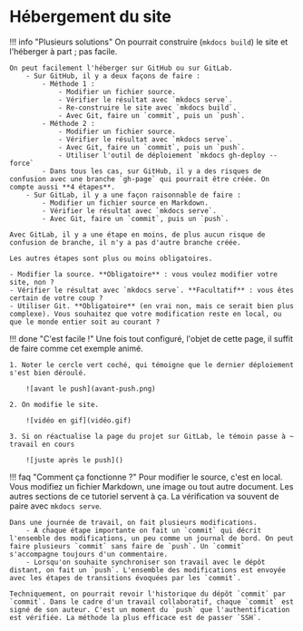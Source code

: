 # Hébergement du site

!!! info "Plusieurs solutions"
    On pourrait construire (`mkdocs build`) le site et l'héberger à part ; pas facile.
    
    On peut facilement l'héberger sur GitHub ou sur GitLab.
        - Sur GitHub, il y a deux façons de faire :
            - Méthode 1 :
                - Modifier un fichier source.
                - Vérifier le résultat avec `mkdocs serve`.
                - Re-construire le site avec `mkdocs build`.
                - Avec Git, faire un `commit`, puis un `push`.
            - Méthode 2 :
                - Modifier un fichier source.
                - Vérifier le résultat avec `mkdocs serve`.
                - Avec Git, faire un `commit`, puis un `push`.
                - Utiliser l'outil de déploiement `mkdocs gh-deploy --force`
            - Dans tous les cas, sur GitHub, il y a des risques de confusion avec une branche `gh-page` qui pourrait être créée. On compte aussi **4 étapes**.
        - Sur GitLab, il y a une façon raisonnable de faire :
            - Modifier un fichier source en Markdown.
            - Vérifier le résultat avec `mkdocs serve`.
            - Avec Git, faire un `commit`, puis un `push`.

    Avec GitLab, il y a une étape en moins, de plus aucun risque de confusion de branche, il n'y a pas d'autre branche créée.

    Les autres étapes sont plus ou moins obligatoires.

    - Modifier la source. **Obligatoire** : vous voulez modifier votre site, non ?
    - Vérifier le résultat avec `mkdocs serve`. **Facultatif** : vous êtes certain de votre coup ?
    - Utiliser Git. **Obligatoire** (en vrai non, mais ce serait bien plus complexe). Vous souhaitez que votre modification reste en local, ou que le monde entier soit au courant ?

!!! done "C'est facile !"
    Une fois tout configuré, l'objet de cette page, il suffit de faire comme cet exemple animé.

    1. Noter le cercle vert coché, qui témoigne que le dernier déploiement s'est bien déroulé.

        ![avant le push](avant-push.png)

    2. On modifie le site.

        ![vidéo en gif](vidéo.gif)

    3. Si on réactualise la page du projet sur GitLab, le témoin passe à ~ travail en cours

        ![juste après le push]()

!!! faq "Comment ça fonctionne ?"
    Pour modifier le source, c'est en local. Vous modifiez un fichier Markdown, une image ou tout autre document. Les autres sections de ce tutoriel servent à ça. La vérification va souvent de paire avec `mkdocs serve`.
    
    Dans une journée de travail, on fait plusieurs modifications.
        - À chaque étape importante on fait un `commit` qui décrit l'ensemble des modifications, un peu comme un journal de bord. On peut faire plusieurs `commit` sans faire de `push`. Un `commit` s'accompagne toujours d'un commentaire.
        - Lorsqu'on souhaite synchroniser son travail avec le dépôt distant, on fait un `push`. L'ensemble des modifications est envoyée avec les étapes de transitions évoquées par les `commit`.
    
    Techniquement, on pourrait revoir l'historique du dépôt `commit` par `commit`. Dans le cadre d'un travail collaboratif, chaque `commit` est signé de son auteur. C'est un moment du `push` que l'authentification est vérifiée. La méthode la plus efficace est de passer `SSH`.
